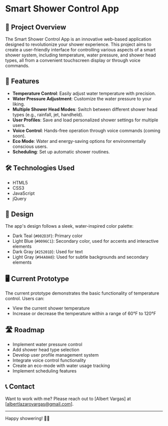 # Smart Shower Control App

## 🚿 Project Overview

The Smart Shower Control App is an innovative web-based application designed to revolutionize your shower experience. This project aims to create a user-friendly interface for controlling various aspects of a smart shower system, including temperature, water pressure, and shower head types, all from a convenient touchscreen display or through voice commands.

## 🌟 Features

- **Temperature Control**: Easily adjust water temperature with precision.
- **Water Pressure Adjustment**: Customize the water pressure to your liking.
- **Multiple Shower Head Modes**: Switch between different shower head types (e.g., rainfall, jet, handheld).
- **User Profiles**: Save and load personalized shower settings for multiple users.
- **Voice Control**: Hands-free operation through voice commands (coming soon).
- **Eco Mode**: Water and energy-saving options for environmentally conscious users.
- **Scheduling**: Set up automatic shower routines.

## 🛠️ Technologies Used

- HTML5
- CSS3
- JavaScript
- jQuery

## 🎨 Design

The app's design follows a sleek, water-inspired color palette:

- Dark Teal (`#002D3F`): Primary color
- Light Blue (`#0096C1`): Secondary color, used for accents and interactive elements
- Dark Gray (`#25201D`): Used for text
- Light Gray (`#94A0A0`): Used for subtle backgrounds and secondary elements

## 🖥️ Current Prototype

The current prototype demonstrates the basic functionality of temperature control. Users can:

- View the current shower temperature
- Increase or decrease the temperature within a range of 60°F to 120°F

## 🛣️ Roadmap

- Implement water pressure control
- Add shower head type selection
- Develop user profile management system
- Integrate voice control functionality
- Create an eco-mode with water usage tracking
- Implement scheduling features


## 📞 Contact

Want to work with me? Please reach out to [Albert Vargas] at [albertlazarovargas@gmail.com].

---

Happy showering! 🚿✨
